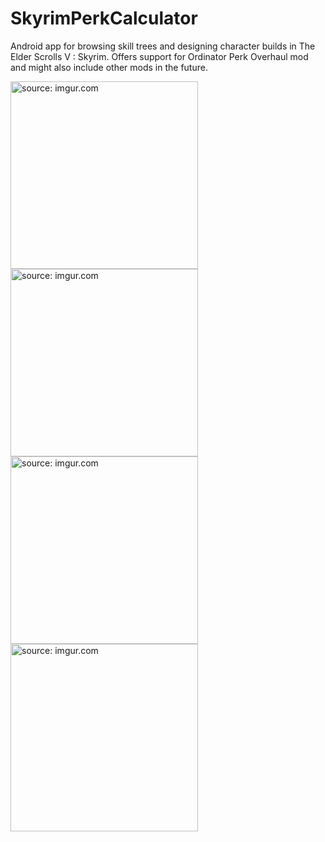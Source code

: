 # SkyrimPerkCalculator
Android app for browsing skill trees and designing character builds in The Elder Scrolls V : Skyrim. 
Offers support for Ordinator Perk Overhaul mod and might also include other mods in the future.

<a href="https://imgur.com/9SlMaO7"><img src="https://i.imgur.com/9SlMaO7.jpg" title="source: imgur.com" width="300"/></a>
<a href="https://imgur.com/l9ZOi2e"><img src="https://i.imgur.com/l9ZOi2e.jpg" title="source: imgur.com" width="300"/></a>
<a href="https://imgur.com/IWHE5An"><img src="https://i.imgur.com/IWHE5An.jpg" title="source: imgur.com" width="300"/></a>
<a href="https://imgur.com/YXjNEzf"><img src="https://i.imgur.com/YXjNEzf.jpg" title="source: imgur.com" width="300"/></a>
